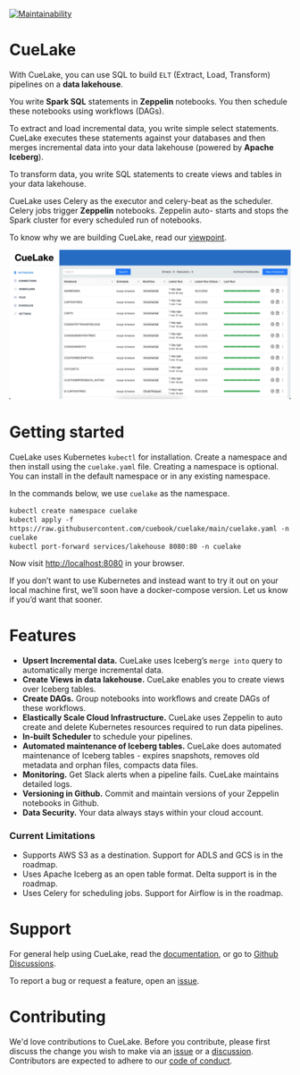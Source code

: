 [![Maintainability](https://api.codeclimate.com/v1/badges/db3c4c0355e11d23bb66/maintainability)](https://codeclimate.com/github/cuebook/cuelake/maintainability)


# CueLake
With CueLake, you can use SQL to build `ELT` (Extract, Load, Transform) pipelines on a **data lakehouse**.

You write **Spark SQL** statements in **Zeppelin** notebooks. You then schedule these notebooks using workflows (DAGs).

To extract and load incremental data, you write simple select statements. CueLake executes these statements against your databases and then merges incremental data into your data lakehouse (powered by **Apache Iceberg**).

To transform data, you write SQL statements to create views and tables in your data lakehouse. 

CueLake uses Celery as the executor and celery-beat as the scheduler. Celery jobs trigger **Zeppelin** notebooks. Zeppelin auto- starts and stops the Spark cluster for every scheduled run of notebooks.

To know why we are building CueLake, read our [viewpoint](https://cuelake.cuebook.ai/viewpoint).


![CueLake](docs/images/CueLake.gif)


# Getting started
CueLake uses Kubernetes `kubectl` for installation. Create a namespace and then install using the `cuelake.yaml` file. Creating a namespace is optional. You can install in the default namespace or in any existing namespace.

In the commands below, we use `cuelake` as the namespace.
```
kubectl create namespace cuelake
kubectl apply -f https://raw.githubusercontent.com/cuebook/cuelake/main/cuelake.yaml -n cuelake
kubectl port-forward services/lakehouse 8080:80 -n cuelake
```

Now visit [http://localhost:8080](http://localhost:8080) in your browser.

If you don’t want to use Kubernetes and instead want to try it out on your local machine first, we’ll soon have a docker-compose version. Let us know if you’d want that sooner.

# Features
* **Upsert Incremental data.** CueLake uses Iceberg’s `merge into` query to automatically merge incremental data.
* **Create Views in data lakehouse.** CueLake enables you to create views over Iceberg tables.
* **Create DAGs.** Group notebooks into workflows and create DAGs of these workflows.  
* **Elastically Scale Cloud Infrastructure.** CueLake uses Zeppelin to auto create and delete Kubernetes resources required to run data pipelines.
* **In-built Scheduler** to schedule your pipelines.
* **Automated maintenance of Iceberg tables.** CueLake does automated maintenance of Iceberg tables -  expires snapshots, removes old metadata and orphan files, compacts data files.
* **Monitoring.**  Get Slack alerts when a pipeline fails. CueLake maintains detailed logs.
* **Versioning in Github.** Commit and maintain versions of your Zeppelin notebooks in Github.
* **Data Security.** Your data always stays within your cloud account.

### Current Limitations
* Supports AWS S3 as a destination. Support for ADLS and GCS is in the roadmap.
* Uses Apache Iceberg as an open table format. Delta support is in the roadmap.
* Uses Celery for scheduling jobs. Support for Airflow is in the roadmap.

# Support
For general help using CueLake, read the [documentation](https://cuelake.cuebook.ai/), or go to [Github Discussions](https://github.com/cuebook/cuelake/discussions).

To report a bug or request a feature, open an [issue](https://github.com/cuebook/cuelake/issues).

# Contributing
We'd love contributions to CueLake. Before you contribute, please first discuss the change you wish to make via an [issue](https://github.com/cuebook/cuelake/issues) or a [discussion](https://github.com/cuebook/cuelake/discussions). Contributors are expected to adhere to our [code of conduct](https://github.com/cuebook/cuelake/blob/main/CODE_OF_CONDUCT.md).

